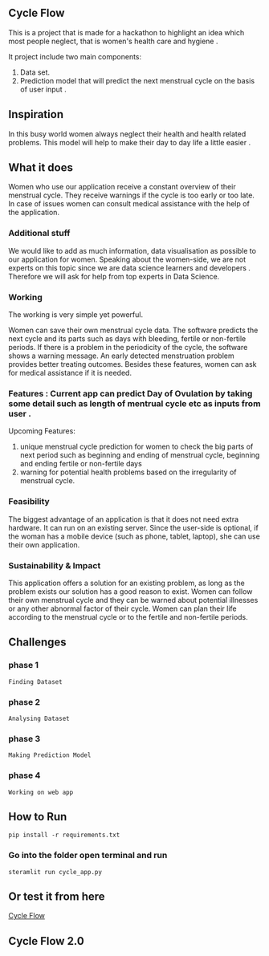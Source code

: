 ##  Cycle Flow 


This is a project that is made for a hackathon to highlight an idea which most people neglect, that is women's health care and hygiene .

It project include two main components:
1. Data set. 
2. Prediction model that will predict the next menstrual cycle on the basis of user input .


## Inspiration 

In this busy world women always neglect their health and health related problems. This model will help to make their day to day life a little easier . 


## What it does 
 

Women who use our application receive a constant overview of their menstrual cycle. They receive warnings if the cycle is too early or too late. In case of issues women can consult medical assistance with the help of the application. 

### Additional stuff 

We would like to add as much information, data visualisation as possible to our application for women. Speaking about the women-side, we are not experts on this topic since we are data science learners and developers  . Therefore we will ask for help from top experts in Data Science.


### Working

The working is very simple yet powerful.

Women can save their own menstrual cycle data. The software predicts the next cycle and its parts such as days with bleeding, fertile or non-fertile periods. If there is a problem in the periodicity of the cycle, the software shows a warning message. An early detected menstruation problem provides better treating outcomes. Besides these features, women can ask for medical assistance if it is needed.

### Features : Current app can predict Day of Ovulation by taking some detail such as length of mentrual cycle etc as inputs from user .

Upcoming Features:
1. unique menstrual cycle prediction for women to check the big parts of next period such as beginning and ending of menstrual cycle, beginning and ending fertile or non-fertile days
2. warning for potential health problems based on the irregularity of menstrual cycle.


### Feasibility 

The biggest advantage of an application is that it does not need extra hardware.  It can run on an existing server. Since the user-side is optional, if the woman has a mobile device (such as phone, tablet, laptop), she can use their own application. 


### Sustainability & Impact 

This application offers a solution for an existing problem, as long as the problem exists our solution has a good reason to exist. Women can follow their own menstrual cycle and they can be warned about potential illnesses or any other abnormal factor of their cycle. Women can plan their life according to the menstrual cycle or to the fertile and non-fertile periods.


## Challenges 

### phase 1 
    Finding Dataset
### phase 2 
    Analysing Dataset
### phase 3 
    Making Prediction Model
### phase 4  
    Working on web app 


## How to Run 


    pip install -r requirements.txt
### Go into the folder open terminal and run 
    steramlit run cycle_app.py
## Or test it from here
[Cycle Flow](https://cycleapps.herokuapp.com/)

## Cycle Flow 2.0


